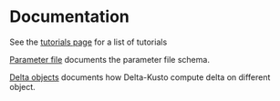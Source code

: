 #   Documentation

See the [tutorials page](tutorials/README.md) for a list of tutorials

[Parameter file](parameter-file.md) documents the parameter file schema.

[Delta objects](delta-object.md) documents how Delta-Kusto compute delta on different object.